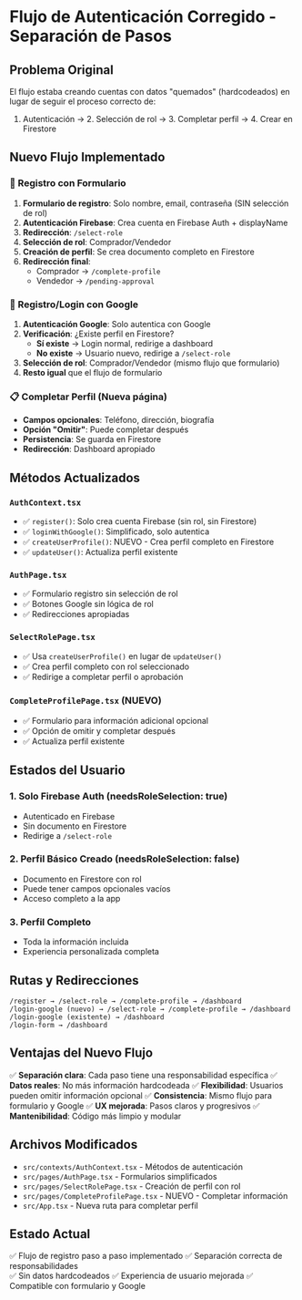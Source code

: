 # Flujo de Autenticación Corregido - Separación de Pasos

## Problema Original
El flujo estaba creando cuentas con datos "quemados" (hardcodeados) en lugar de seguir el proceso correcto de:
1. Autenticación → 2. Selección de rol → 3. Completar perfil → 4. Crear en Firestore

## Nuevo Flujo Implementado

### 📝 Registro con Formulario
1. **Formulario de registro**: Solo nombre, email, contraseña (SIN selección de rol)
2. **Autenticación Firebase**: Crea cuenta en Firebase Auth + displayName
3. **Redirección**: `/select-role`
4. **Selección de rol**: Comprador/Vendedor
5. **Creación de perfil**: Se crea documento completo en Firestore
6. **Redirección final**: 
   - Comprador → `/complete-profile`
   - Vendedor → `/pending-approval`

### 🔑 Registro/Login con Google
1. **Autenticación Google**: Solo autentica con Google
2. **Verificación**: ¿Existe perfil en Firestore?
   - **Sí existe** → Login normal, redirige a dashboard
   - **No existe** → Usuario nuevo, redirige a `/select-role`
3. **Selección de rol**: Comprador/Vendedor (mismo flujo que formulario)
4. **Resto igual** que el flujo de formulario

### 📋 Completar Perfil (Nueva página)
- **Campos opcionales**: Teléfono, dirección, biografía
- **Opción "Omitir"**: Puede completar después
- **Persistencia**: Se guarda en Firestore
- **Redirección**: Dashboard apropiado

## Métodos Actualizados

### `AuthContext.tsx`
- ✅ `register()`: Solo crea cuenta Firebase (sin rol, sin Firestore)
- ✅ `loginWithGoogle()`: Simplificado, solo autentica
- ✅ `createUserProfile()`: NUEVO - Crea perfil completo en Firestore
- ✅ `updateUser()`: Actualiza perfil existente

### `AuthPage.tsx`
- ✅ Formulario registro sin selección de rol
- ✅ Botones Google sin lógica de rol
- ✅ Redirecciones apropiadas

### `SelectRolePage.tsx`
- ✅ Usa `createUserProfile()` en lugar de `updateUser()`
- ✅ Crea perfil completo con rol seleccionado
- ✅ Redirige a completar perfil o aprobación

### `CompleteProfilePage.tsx` (NUEVO)
- ✅ Formulario para información adicional opcional
- ✅ Opción de omitir y completar después
- ✅ Actualiza perfil existente

## Estados del Usuario

### 1. **Solo Firebase Auth** (needsRoleSelection: true)
- Autenticado en Firebase
- Sin documento en Firestore
- Redirige a `/select-role`

### 2. **Perfil Básico Creado** (needsRoleSelection: false)
- Documento en Firestore con rol
- Puede tener campos opcionales vacíos
- Acceso completo a la app

### 3. **Perfil Completo**
- Toda la información incluida
- Experiencia personalizada completa

## Rutas y Redirecciones

```
/register → /select-role → /complete-profile → /dashboard
/login-google (nuevo) → /select-role → /complete-profile → /dashboard  
/login-google (existente) → /dashboard
/login-form → /dashboard
```

## Ventajas del Nuevo Flujo

✅ **Separación clara**: Cada paso tiene una responsabilidad específica
✅ **Datos reales**: No más información hardcodeada
✅ **Flexibilidad**: Usuarios pueden omitir información opcional
✅ **Consistencia**: Mismo flujo para formulario y Google
✅ **UX mejorada**: Pasos claros y progresivos
✅ **Mantenibilidad**: Código más limpio y modular

## Archivos Modificados
- `src/contexts/AuthContext.tsx` - Métodos de autenticación
- `src/pages/AuthPage.tsx` - Formularios simplificados  
- `src/pages/SelectRolePage.tsx` - Creación de perfil con rol
- `src/pages/CompleteProfilePage.tsx` - NUEVO - Completar información
- `src/App.tsx` - Nueva ruta para completar perfil

## Estado Actual
✅ Flujo de registro paso a paso implementado
✅ Separación correcta de responsabilidades  
✅ Sin datos hardcodeados
✅ Experiencia de usuario mejorada
✅ Compatible con formulario y Google
